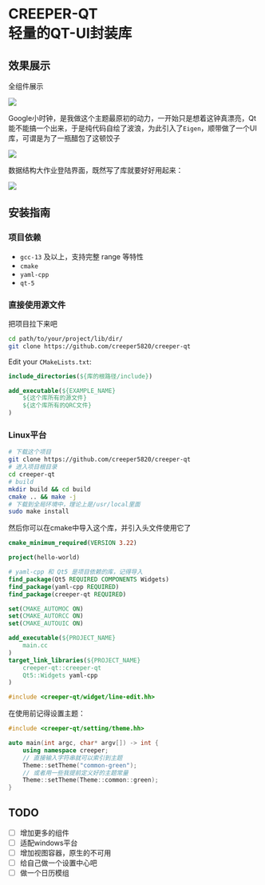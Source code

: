# CREEPER-QT<br>轻量的QT-UI封装库
## 效果展示
全组件展示

![](https://raw.githubusercontent.com/creeper5820/creeper-qt/refs/heads/main/doc/example-widgets.png)

Google小时钟，是我做这个主题最原初的动力，一开始只是想着这钟真漂亮，Qt能不能搞一个出来，于是纯代码自绘了波浪，为此引入了`Eigen`，顺带做了一个UI库，可谓是为了一瓶醋包了这顿饺子

![](https://raw.githubusercontent.com/creeper5820/creeper-qt/refs/heads/main/doc/example-clock.png)

数据结构大作业登陆界面，既然写了库就要好好用起来：

![](https://raw.githubusercontent.com/creeper5820/creeper-qt/refs/heads/main/doc/example-login.png)

## 安装指南
### 项目依赖
- `gcc-13` 及以上，支持完整 range 等特性
- `cmake`
- `yaml-cpp`
- `qt-5`

### 直接使用源文件
把项目拉下来吧
```bash
cd path/to/your/project/lib/dir/
git clone https://github.com/creeper5820/creeper-qt
```
Edit your `CMakeLists.txt`:
```cmake
include_directories(${库的根路径/include})

add_executable(${EXAMPLE_NAME}
    ${这个库所有的源文件}
    ${这个库所有的QRC文件}
)

```

### Linux平台
```bash
# 下载这个项目
git clone https://github.com/creeper5820/creeper-qt
# 进入项目根目录
cd creeper-qt
# build
mkdir build && cd build
cmake .. && make -j
# 下载到全局环境中，理论上是/usr/local里面
sudo make install
```

然后你可以在cmake中导入这个库，并引入头文件使用它了
```cmake
cmake_minimum_required(VERSION 3.22)

project(hello-world)

# yaml-cpp 和 Qt5 是项目依赖的库，记得导入
find_package(Qt5 REQUIRED COMPONENTS Widgets)
find_package(yaml-cpp REQUIRED)
find_package(creeper-qt REQUIRED)

set(CMAKE_AUTOMOC ON)
set(CMAKE_AUTORCC ON)
set(CMAKE_AUTOUIC ON)

add_executable(${PROJECT_NAME}
    main.cc
)
target_link_libraries(${PROJECT_NAME}
    creeper-qt::creeper-qt
    Qt5::Widgets yaml-cpp
)

```
```cpp
#include <creeper-qt/widget/line-edit.hh>
```
在使用前记得设置主题：
```cpp
#include <creeper-qt/setting/theme.hh>

auto main(int argc, char* argv[]) -> int {
    using namespace creeper;
    // 直接输入字符串就可以索引到主题
    Theme::setTheme("common-green");
    // 或者用一些我提前定义好的主题常量
    Theme::setTheme(Theme::common::green);
}
```
## TODO
- [ ] 增加更多的组件
- [ ] 适配windows平台
- [ ] 增加视图容器，原生的不可用
- [ ] 给自己做一个设置中心吧
- [ ] 做一个日历模组